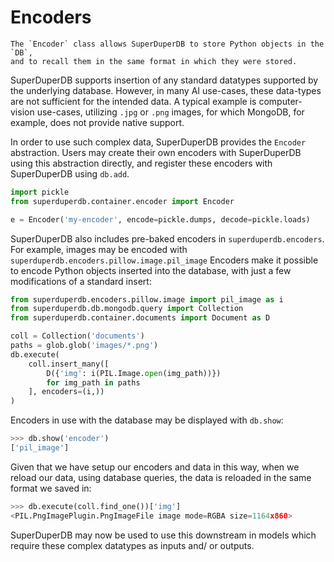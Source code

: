 # Encoders

```{note}
The `Encoder` class allows SuperDuperDB to store Python objects in the `DB`,
and to recall them in the same format in which they were stored.
```

SuperDuperDB supports insertion of any standard datatypes supported by the underlying database.
However, in many AI use-cases, these data-types are not sufficient for the intended data.
A typical example is computer-vision use-cases, utilizing `.jpg` or `.png` images,
for which MongoDB, for example, does not provide native support.

In order to use such complex data, SuperDuperDB provides the `Encoder` abstraction.
Users may create their own encoders with SuperDuperDB using this abstraction directly,
and register these encoders with SuperDuperDB using `db.add`.

```python
import pickle
from superduperdb.container.encoder import Encoder

e = Encoder('my-encoder', encode=pickle.dumps, decode=pickle.loads)
```

SuperDuperDB also includes pre-baked encoders in `superduperdb.encoders`.
For example, images may be encoded with `superduperdb.encoders.pillow.image.pil_image`
Encoders make it possible to encode Python objects inserted into the database, with
just a few modifications of a standard insert:

```python
from superduperdb.encoders.pillow.image import pil_image as i
from superduperdb.db.mongodb.query import Collection
from superduperdb.container.documents import Document as D

coll = Collection('documents')
paths = glob.glob('images/*.png')
db.execute(
    coll.insert_many([
        D({'img': i(PIL.Image.open(img_path))})
        for img_path in paths
    ], encoders=(i,))
)
```

Encoders in use with the database may be displayed with `db.show`:

```python
>>> db.show('encoder')
['pil_image']
```

Given that we have setup our encoders and data in this way, when we reload our data, using database queries, the data is reloaded in the same format we saved in:

```python
>>> db.execute(coll.find_one())['img']
<PIL.PngImagePlugin.PngImageFile image mode=RGBA size=1164x860>
```

SuperDuperDB may now be used to use this downstream in models which require these complex datatypes as
inputs and/ or outputs.